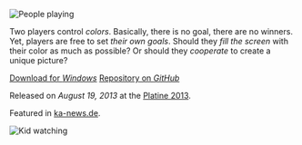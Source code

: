 ![People playing](https://github.com/KoltesDigital/Black-and-White/raw/master/Platine/DSC06137.jpg "fullwidth")

Two players control *colors*. Basically, there is no goal, there are no winners. Yet, players are free to set *their own goals*. Should they *fill the screen* with their color as much as possible? Or should they *cooperate* to create a unique picture?

[Download for *Windows*](https://github.com/KoltesDigital/Black-and-White/releases/download/v1/Black-and-White.zip "button")
[Repository on *GitHub*](https://github.com/KoltesDigital/Black-and-White "button")

Released on *August 19, 2013* at the [Platine 2013](http://www.platine-cologne.de/).

Featured in [ka-news.de](http://www.ka-news.de/region/karlsruhe/Black-White-Karlsruher-schafft-schwarz-weisse-Spielekunst;art6066,1223523).

![Kid watching](https://github.com/KoltesDigital/Black-and-White/raw/master/Platine/DSC06180.jpg "fullwidth")
